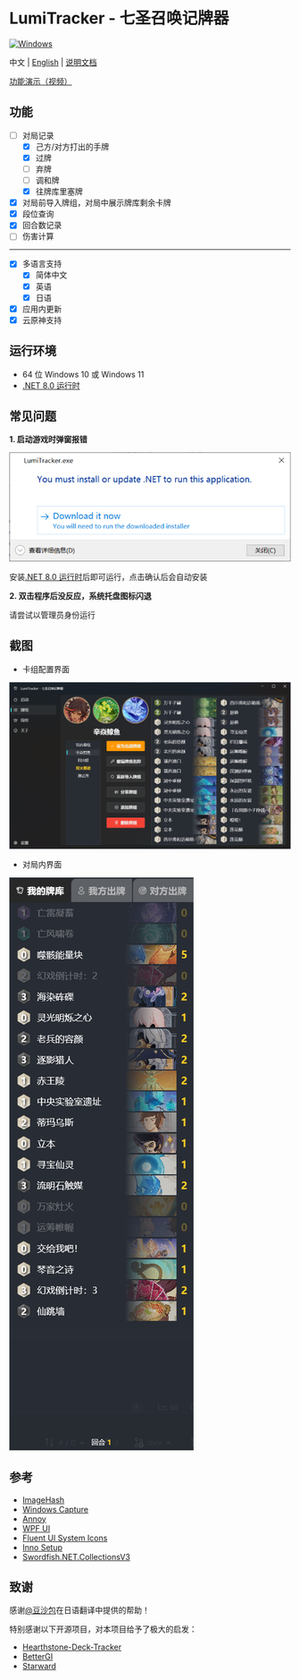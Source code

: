 # LumiTracker - 七圣召唤记牌器


<a href="https://dotnet.microsoft.com/zh-cn/download/dotnet/latest/runtime"><img alt="Windows" src="https://img.shields.io/badge/platform-Windows-blue?logo=windowsxp&style=flat-square&color=1E9BFA" /></a>

中文 | [English](README_en.md) | [说明文档](https://uex8no0g44.feishu.cn/docx/SBXZdiKNvoXeSrxgfpccuIvVnAe)

[功能演示（视频）](https://www.bilibili.com/video/BV19NxhecEFV)

## 功能

- [ ] 对局记录
  - [x] 己方/对方打出的手牌
  - [x] 过牌
  - [ ] 弃牌
  - [ ] 调和牌
  - [x] 往牌库里塞牌
- [x] 对局前导入牌组，对局中展示牌库剩余卡牌
- [x] 段位查询
- [x] 回合数记录
- [ ] 伤害计算

---

- [x] 多语言支持
  - [x] 简体中文
  - [x] 英语
  - [x] 日语
- [x] 应用内更新
- [x] 云原神支持

## 运行环境

- 64 位 Windows 10 或 Windows 11
- [.NET 8.0 运行时](https://dotnet.microsoft.com/zh-cn/download/dotnet/8.0/runtime)

## 常见问题

**1. 启动游戏时弹窗报错**

![image-20240607052418136](images/image-20240607052418136.png)

安装[.NET 8.0 运行时](https://dotnet.microsoft.com/zh-cn/download/dotnet/8.0/runtime)后即可运行，点击确认后会自动安装

**2. 双击程序后没反应，系统托盘图标闪退**

请尝试以管理员身份运行

## 截图
- 卡组配置界面

![image-20240607051247421](images/Snipaste_2024-08-03_18-18-05.png)

- 对局内界面

![image-20240607051247421](images/Snipaste_2024-07-28_17-02-50.png)

## 参考

- [ImageHash](https://github.com/JohannesBuchner/imagehash)
- [Windows Capture](https://github.com/NiiightmareXD/windows-capture)
- [Annoy](https://github.com/spotify/annoy)
- [WPF UI](https://github.com/lepoco/wpfui)
- [Fluent UI System Icons](https://github.com/microsoft/fluentui-system-icons)
- [Inno Setup](https://jrsoftware.org/isinfo.php)
- [Swordfish.NET.CollectionsV3](https://github.com/stewienj/SwordfishCollections)

## 致谢
感谢[@豆沙包](https://space.bilibili.com/771364)在日语翻译中提供的帮助！

特别感谢以下开源项目，对本项目给予了极大的启发：
- [Hearthstone-Deck-Tracker](https://github.com/HearthSim/Hearthstone-Deck-Tracker)
- [BetterGI](https://github.com/babalae/better-genshin-impact)
- [Starward](https://github.com/Scighost/Starward)